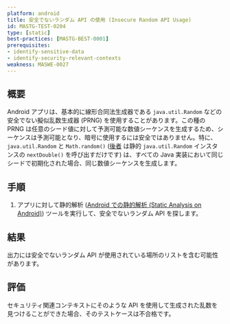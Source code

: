 ```yaml
---
platform: android
title: 安全でないランダム API の使用 (Insecure Random API Usage)
id: MASTG-TEST-0204
type: [static]
best-practices: [MASTG-BEST-0001]
prerequisites:
- identify-sensitive-data
- identify-security-relevant-contexts
weakness: MASWE-0027
---
```


## 概要

Android アプリは、基本的に線形合同法生成器である `java.util.Random` などの安全でない擬似乱数生成器 (PRNG) を使用することがあります。この種の PRNG は任意のシード値に対して予測可能な数値シーケンスを生成するため、シーケンスは予測可能となり、暗号に使用するには安全ではありません。特に、`java.util.Random` と `Math.random()` ([後者](https://franklinta.com/2014/08/31/predicting-the-next-math-random-in-java/) は静的 `java.util.Random` インスタンスの `nextDouble()` を呼び出すだけです) は、すべての Java 実装において同じシードで初期化された場合、同じ数値シーケンスを生成します。

## 手順

1. アプリに対して静的解析 ([Android での静的解析 (Static Analysis on Android)](../../../techniques/android/MASTG-TECH-0014.md)) ツールを実行して、安全でないランダム API を探します。

## 結果

出力には安全でないランダム API が使用されている場所のリストを含む可能性があります。

## 評価

セキュリティ関連コンテキストにそのような API を使用して生成された乱数を見つけることができた場合、そのテストケースは不合格です。
